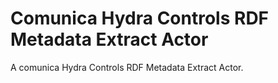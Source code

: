 # Comunica Hydra Controls RDF Metadata Extract Actor

A comunica Hydra Controls RDF Metadata Extract Actor.
